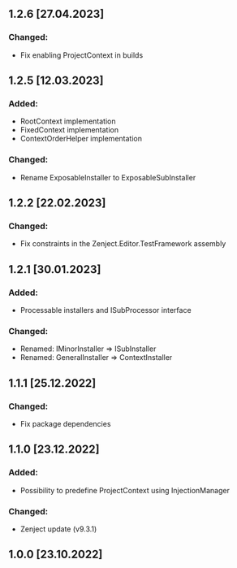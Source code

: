 ## 1.2.6 [27.04.2023]

### Changed:
- Fix enabling ProjectContext in builds

## 1.2.5 [12.03.2023]

### Added:
- RootContext implementation
- FixedContext implementation
- ContextOrderHelper implementation
### Changed:
- Rename ExposableInstaller to ExposableSubInstaller

## 1.2.2 [22.02.2023]

### Changed:
- Fix constraints in the Zenject.Editor.TestFramework assembly

## 1.2.1 [30.01.2023]

### Added:
- Processable installers and ISubProcessor<T> interface
### Changed:
- Renamed: IMinorInstaller => ISubInstaller
- Renamed: GeneralInstaller => ContextInstaller

## 1.1.1 [25.12.2022]

### Changed:
- Fix package dependencies

## 1.1.0 [23.12.2022]

### Added:
- Possibility to predefine ProjectContext using InjectionManager
### Changed:
- Zenject update (v9.3.1)

## 1.0.0 [23.10.2022]